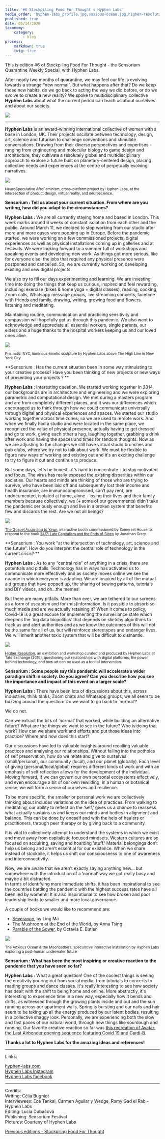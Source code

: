 ```yaml
---
title: '#6 Stockpiling Food For Thought s Hyphen Labs'
media_order: 'hyphen-labs_profile.jpg,anxious-ocean.jpg,higher-resolution.jpg,nsaf.jpg,prismatic.jpg,yawnbooth.jpg'
published: true
date: 05/14/2020
taxonomy:
    category:
        - blog
process:
    markdown: true
    twig: true
---
```


This is edition #6 of Stockpiling Food For Thought - the Sensorium Quarantine Weekly Special, with Hyphen Labs.         

After nearly two months of quarantine, we may feel our life is evolving towards a strange “new normal”. But what happens after that? Do we keep these new habits, do we go back to acting the way we did before, or do we evolve to create a new reality? We spoke to multidisciplinary collective **Hyphen Labs** about what the current period can teach us about ourselves and about our society.

![](hyphen-labs_profile.jpg)
    
***

**Hyphen Labs** is an award-winning international collective of women with a base in London, UK. Their projects oscillate between technology, design, art, science and futurism to challenge conventions and stimulate conversations. Drawing from their diverse perspectives and expertises - ranging from engineering and molecular biology to game design and architecture, they cultivate a resolutely global and multidisciplinary approach to explore a future built on planetary-centered design, placing collective needs and experiences at the centre of perpetually evolving narratives. 

![](nsaf.jpg)

<small>NeuroSpeculative AfroFeminism, cross-platform project by Hyphen Labs, at the intersection of product design, virtual reality, and neuroscience.</small>


**Sensorium : Tell us about your current situation. From where are you writing, how did you adapt to the circumstances?**

**Hyphen Labs :** We are all currently staying home and based in London. This week marks around 6 weeks of constant isolation from each other and the public. Around March 11, we decided to stop working from our studio after more and more cases were popping up in Europe. Before the pandemic started, we were working on a few commissioned projects, digital experiences as well as physical installations coming up in galleries and at festivals.  We were looking forward to a summer full of workshops and speaking events and developing new work. As things got more serious, like for everyone else, the jobs that required any physical presence were postponed and cancelled. So, we are currently working on developing existing and new digital projects.  

We also try to fill our days experimenting and learning. We are investing time into doing the things that keep us curious,  inspired and feel rewarding, including: exercise (bikes & home yoga + digital classes), reading, cooking, Zoom calls, Whatsapp message groups, live streaming concerts, facetime with friends and family, drawing, writing, growing food and flowers, listening and meditating. 

Maintaining routine, communication and practicing sensitivity and compassion will hopefully get us through this pandemic.  We also want to acknowledge and appreciate all essential workers, single parents, our elders and a huge thanks to the hospital workers keeping us and our loved ones alive. 

![](prismatic.jpg)

<small>Prismatic_NYC, luminous-kinetic sculpture by Hyphen Labs above The High Line in New York City</small>


**Sensorium : Has the current situation been in some way stimulating to your creative process? Have you been thinking of new projects or new ways of presenting your projects ? **

**Hyphen Labs :** Interesting question. We started working together in 2014, our backgrounds are in architecture and engineering and we were exploring parametric and computational design.  We met during a masters program and are from completely different places, and it was our differences which encouraged us to think through how we could communicate universally through digital and physical experiences and spaces. We started our studio working together across time zones, so we are used to remote work. And when we finally had a studio and were located in the same place, we recognized the value of physical presence, actually having to get dressed and go to work, giving each other a hug, laughing together, grabbing a drink after work and having the spaces and times for random thoughts. Now as we are adjusting to the changes we still have virtual studio brunches and pub clubs, where we try not to talk about work. We must be flexible to figure new ways of working and existing out and it's an exciting challenge to try to figure it out and continue to produce.

But some days, let's be honest...it's hard to concentrate - to stay motivated and focus.  The virus has really exposed the existing disparities within our societies. Our hearts and minds are thinking of those who are trying to survive, who have been laid off and subsequently lost their income and health insurance, are immunocompromised, can’t pay rent, are undocumented, isolated at home, alone - losing their lives and their family members because collectively, we (+ some of our governments) didn’t take the pandemic seriously enough and live in a broken system that benefits few and discards the rest.  Are we not all beings?

![](yawnbooth.jpg)

<small>[The Gospel According to Yawn](https://vimeo.com/369876347), interactive booth commissioned by Somerset House to respond to the book [24/7: Late Capitalism and the Ends of Sleep](https://www.theguardian.com/books/2014/jul/22/24-7-late-capitalism-ends-sleep-jonathan-crary-review) by Jonathan Crary.</small>


**Sensorium : You work "at the intersection of technology, art, science and the future". How do you interpret the central role of technology in the current crisis? **

**Hyphen Labs :** As to any “central role” of anything in a crisis, there are potentials and pitfalls. Technology has in ways has activated us to communicate more effectively and as society moves online we see the nuance in which everyone is adapting. We are inspired by all of the mutual aid groups that have popped up, the sharing of sewing patterns, tutorials and DIY videos, and oh...the memes! 

But there are many pitfalls. More than ever, we are tethered to our screens as a form of escapism and for (mis)information. Is it possible to absorb so much media and are we actually retaining it? When it comes to policy, Covid-19 is a great excuse for implementing the surveillance state which deepens the ‘big data biopolitics’ that depends on sketchy algorithms to track us and alert authorities and as we know the outcomes of this will not be the same for all of us, but will reinforce stereotypes and endanger lives. We will inherit another toxic system that will  be difficult to dismantle.

![](higher-resolution.jpg)

<small>[Higher Resolution](https://www.tate.org.uk/whats-on/tate-modern/tate-exchange/workshop/higher-resolution), an exhibition and workshop curated and produced by Hyphen Labs at Tate Exchange (2019), questioning our relationships with digital platforms, the power behind technology, and how art can be used as a tool of intervention.</small>


**Sensorium : Some people say this pandemic will accelerate a wider paradigm shift in society. Do you agree? Can you describe how you see the importance and impact of this event on a larger scale?**

**Hyphen Labs :** There have been lots of discussions about this, across industries, think tanks, Zoom chats and Whatsapp groups, we all seem to be buzzing around the question: Do we want to go back to ‘normal’?   

We do not. 

Can we extract the bits of ‘normal’ that worked, while building an alternative future?  What are the things we want to see in the future? Who is doing that work? How can we share work and efforts and put those ideas into practice? Where and how does this start? 

Our discussions have led to valuable insights around recalling valuable practices and analysing our relationships. Without falling into the potholes of self preservation, how do we relate and give to ourselves (small/personal), our community (local), and our planet (globally). Each level of giving (personal/local/global) requires different kinds of work and with an emphasis of self reflection allows for the development of the individual. Moving forward, if we can govern our own personal ecosystems effectively, and even encourage a bit of our own rewilding, in a human or botanical sense, we will form a sense of ourselves and resilience. 

To be more specific, the smaller or personal work we are collectively thinking about includes variations on the idea of practices. From walking to meditating, our ability to reflect on the ‘self,’ gives us a chance to reassess what actually sustains us and keeps our minds and bodies in alignment and balance. This can be done by oneself and with the help of healers or practitioners, through peer therapy or by giving back to a community.  

It is vital to collectively attempt to understand the systems in which we exist and move away from capitalistic focused mindsets.  Western cultures are so focused on acquiring, saving and hoarding ‘stuff.’  Material belongings don’t help us belong and aren't essential for our existence. When we share instead of stockpile, it helps us shift our consciousness to one of awareness and interconnectivity. 

Now, we are aware that we aren’t exactly saying anything new... but somewhere with the introduction of a ‘normal’ way we got really busy and maybe a bit distracted.  
In terms of identifying more immediate shifts, it has been inspirational to see the countries battling the pandemic with the highest success rates have all been led by women!!! It is also inspirational to see how broken and poor leadership leads to smaller and more local governance. 
 
A couple of books we would like to recommend are:

* [Severance](https://www.newyorker.com/books/under-review/ling-ma-severance-captures-the-bleak-fatalistic-mood-of-2018), by Ling Ma
* [The Mushroom at the End of the World](https://www.theguardian.com/books/2017/oct/19/mushroom-end-world-anna-lowenhaupt-tsing-review), by Anna Tsing
* [Parable of the Sower](https://www.newyorker.com/books/second-read/octavia-butlers-prescient-vision-of-a-zealot-elected-to-make-america-great-again), by Octavia E. Butler 

![](anxious-ocean.jpg)

<small>The Anxious Ocean &amp; the Moonbathers, speculative interactive installation by Hyphen Labs exploring a post-human underwater future</small>


**Sensorium : What has been the most inspiring or creative reaction to the pandemic that you have seen so far?**

**Hyphen Labs :** What a great question!  One of the coolest things is seeing the creativity pouring out from social media, from tutorials to concerts to reading groups and dance classes. It's really interesting to see how society has dealt with the shift to being home and online. More abstractly, it's interesting to experience time in a new way, especially how it bends and drifts, as witnessed through the growing plants inside and out and the sun running across our apartment walls. Spring is bursting and our nails and hair seem to be taking up all the energy produced by our latent bodies, resulting in a collective shaggy look. Personally, we are experiencing both the slow and fast paces of our natural world, through new things like sourdough and running. Our favorite creative reaction so far was [this recreation of Avatar: the Last Airbender opening sequence featuring Covid 19 and Cardi-B](https://twitter.com/i/status/1241766179401797637). 


**Thanks a lot to Hyphen Labs for the amazing ideas and references!**

***

Links:

[hyphen-labs.com](http://www.hyphen-labs.com/)  
[Hyphen Labs Instagram](https://www.instagram.com/hyphenlabs/)  
[Hyphen Labs facebook](https://www.facebook.com/hyphenlabsinternational/)  

***

Credits:  
Writing: Célia Bugniot  
Interviewees: Ece Tankal, Carmen Aguilar y Wedge, Romy Gad el Rab -  Hyphen Labs  
Editing: Lucia Dubačová  
Publishing: Sensorium Festival  
Pictures: Courtesy of Hyphen Labs  



[Previous editions - Stockpiling Food For Thought](https://sensorium.is/#food_for_thought)
